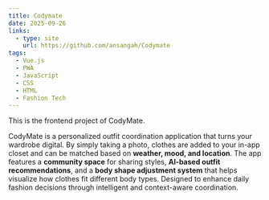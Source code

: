 ```yaml
---
title: Codymate
date: 2025-09-26
links:
  - type: site
    url: https://github.com/ansangah/Codymate
tags:
  - Vue.js
  - PWA
  - JavaScript
  - CSS
  - HTML
  - Fashion Tech
---
```


This is the frontend project of CodyMate.

CodyMate is a personalized outfit coordination application that turns your wardrobe digital.
By simply taking a photo, clothes are added to your in-app closet and can be matched based on **weather, mood, and location**.
The app features a **community space** for sharing styles, **AI-based outfit recommendations**, and a **body shape adjustment system** that helps visualize how clothes fit different body types.
Designed to enhance daily fashion decisions through intelligent and context-aware coordination.
